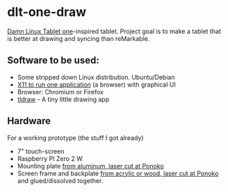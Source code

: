 # dlt-one-draw
[Damn Linux Tablet one](https://github.com/timonsku/Damn-Linux-Tablet-PCB-Design-Files/)-inspired tablet. Project goal is to make a tablet that is better at drawing and syncing than reMarkable. 

## Software to be used:

* Some stripped down Linux distribution. Ubuntu/Debian
* [X11 to run one application](https://raspberrypi.stackexchange.com/questions/11866/how-can-i-start-x11-only-for-a-single-application) (a browser) with graphical UI
* Browser: Chromium or Firefox
* [tldraw](https://github.com/tldraw/tldraw) - A tiny little drawing app

## Hardware

For a working prototype (the stuff I got already)

* 7" touch-screen
* Raspberry PI Zero 2 W
* Mounting plate [from aluminum, laser cut at Ponoko]([https://www.ponoko.com/materials](https://www.ponoko.com/materials?materialTypes=metal))
* Screen frame and backplate [from acrylic or wood, laser cut at Ponoko](https://www.ponoko.com/materials?materialTypes=plastic,wood) and glued/dissolved together.
